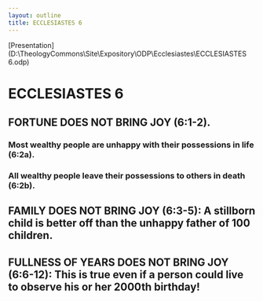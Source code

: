 ```yaml
---
layout: outline
title: ECCLESIASTES 6
---
```

[Presentation](D:\TheologyCommons\Site\Expository\ODP\Ecclesiastes\ECCLESIASTES 6.odp)
# ECCLESIASTES 6 
## FORTUNE DOES NOT BRING JOY (6:1-2). 
###  Most wealthy people are unhappy with their possessions in life (6:2a). 
###  All wealthy people leave their possessions to others in death (6:2b). 
## FAMILY DOES NOT BRING JOY (6:3-5): A stillborn child is better off than the unhappy father of 100 children. 
## FULLNESS OF YEARS DOES NOT BRING JOY (6:6-12): This is true even if a person could live to observe his or her 2000th birthday! 
